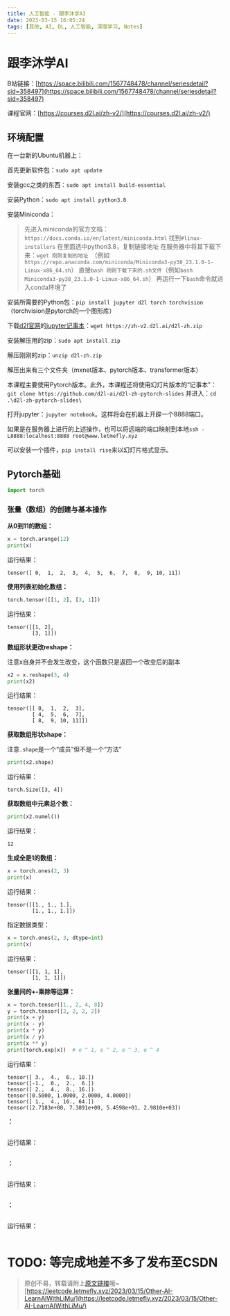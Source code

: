 ```yaml
---
title: 人工智能 - 跟李沐学AI
date: 2023-03-15 16:05:24
tags: [其他, AI, DL, 人工智能, 深度学习, Notes]
---
```


# 跟李沐学AI

B站链接：[https://space.bilibili.com/1567748478/channel/seriesdetail?sid=358497](https://space.bilibili.com/1567748478/channel/seriesdetail?sid=358497)

课程官网：[https://courses.d2l.ai/zh-v2/](https://courses.d2l.ai/zh-v2/)

## 环境配置

在一台新的Ubuntu机器上：

首先更新软件包：```sudo apt update```

安装gcc之类的东西：```sudo apt install build-essential```

安装Python：```sudo apt install python3.8```

安装Miniconda：

> 先进入miniconda的官方文档：```https://docs.conda.io/en/latest/miniconda.html```
> 找到```#linux-installers```
> 在里面选中python3.8，复制链接地址
> 在服务器中将其下载下来：```wget 刚刚复制的地址 ```（例如```https://repo.anaconda.com/miniconda/Miniconda3-py38_23.1.0-1-Linux-x86_64.sh```）
> 直接```bash 刚刚下载下来的.sh文件```（例如```bash Miniconda3-py38_23.1.0-1-Linux-x86_64.sh```）
> 再运行一下```bash```命令就进入conda环境了

安装所需要的Python包：```pip install jupyter d2l torch torchvision```（torchvision是pytorch的一个图形库）

下载[d2l官网](https://zh-v2.d2l.ai/)的[jupyter记事本](https://zh-v2.d2l.ai/d2l-zh.zip)：```wget https://zh-v2.d2l.ai/d2l-zh.zip```

安装解压用的zip：```sudo apt install zip```

解压刚刚的zip：```unzip d2l-zh.zip```

解压出来有三个文件夹（mxnet版本、pytorch版本、transformer版本）

本课程主要使用Pytorch版本。此外，本课程还将使用幻灯片版本的“记事本”：```git clone https://github.com/d2l-ai/d2l-zh-pytorch-slides```  并进入：```cd .\d2l-zh-pytorch-slides\```

打开jupyter：```jupyter notebook```。这样将会在机器上开辟一个8888端口。

如果是在服务器上进行的上述操作，也可以将远端的端口映射到本地```ssh -L8888:localhost:8888 root@www.letmefly.xyz```

可以安装一个插件，```pip install rise```来以幻灯片格式显示。

## Pytorch基础

```python
import torch
```

### 张量（数组）的创建与基本操作

**从0到11的数组：**

```python
x = torch.arange(12)
print(x)
```

运行结果：

```
tensor([ 0,  1,  2,  3,  4,  5,  6,  7,  8,  9, 10, 11])
```

**使用列表初始化数组：**

```python
torch.tensor([[1, 2], [3, 1]])
```

运行结果：

```
tensor([[1, 2],
        [3, 1]])
```

**数组形状更改reshape：**

注意x自身并不会发生改变，这个函数只是返回一个改变后的副本

```python
x2 = x.reshape(3, 4)
print(x2)
```

运行结果：

```
tensor([[ 0,  1,  2,  3],
        [ 4,  5,  6,  7],
        [ 8,  9, 10, 11]])
```

**获取数组形状shape：**

注意```.shape```是一个“成员”但不是一个“方法”

```python
print(x2.shape)
```

运行结果：

```
torch.Size([3, 4])
```

**获取数组中元素总个数：**

```python
print(x2.numel())
```

运行结果：

```
12
```

**生成全是1的数组：**

```python
x = torch.ones(2, 3)
print(x)
```

运行结果：

```
tensor([[1., 1., 1.],
        [1., 1., 1.]])
```

指定数据类型：

```python
x = torch.ones(2, 3, dtype=int)
print(x)
```

运行结果：

```
tensor([[1, 1, 1],
        [1, 1, 1]])
```

**张量间的+-乘除等运算：**

```python
x = torch.tensor([1., 2, 4, 8])
y = torch.tensor([2, 2, 2, 2])
print(x + y)
print(x - y)
print(x * y)
print(x / y)
print(x ** y)
print(torch.exp(x))  # e ^ 1, e ^ 2, e ^ 3, e ^ 4
```

运行结果：

```
tensor([ 3.,  4.,  6., 10.])
tensor([-1.,  0.,  2.,  6.])
tensor([ 2.,  4.,  8., 16.])
tensor([0.5000, 1.0000, 2.0000, 4.0000])
tensor([ 1.,  4., 16., 64.])
tensor([2.7183e+00, 7.3891e+00, 5.4598e+01, 2.9810e+03])
```

**：**

```python

```

运行结果：

```

```

**：**

```python

```

运行结果：

```

```

**：**

```python

```

运行结果：

```

```

# TODO: 等完成地差不多了发布至CSDN

> 原创不易，转载请附上[原文链接](https://leetcode.letmefly.xyz/2023/03/15/Other-AI-LearnAIWithLiMu/)哦~
> [https://leetcode.letmefly.xyz/2023/03/15/Other-AI-LearnAIWithLiMu/](https://leetcode.letmefly.xyz/2023/03/15/Other-AI-LearnAIWithLiMu/)
